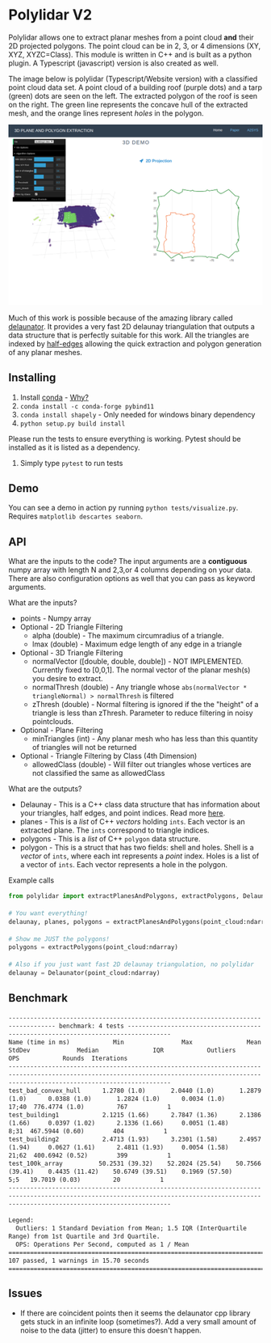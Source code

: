 # Polylidar V2

Polylidar allows one to extract planar meshes from a point cloud **and** their 2D projected polygons. The point cloud can be in 2, 3, or 4 dimensions (XY, XYZ, XYZC=Class). This module is written in C++ and is built as a python plugin.  A Typescript (javascript) version is also created as well.

The image below is polylidar (Typescript/Website version) with a classified point cloud data set.  A point cloud of a building roof (purple dots) and a tarp (green) dots are seen on the left.  The extracted polygon of the roof is seen on the right. The green line represents the concave hull of the extracted mesh, and the orange lines represent *holes* in the polygon.

![Polylidar Example](assets/polylidar-example.png)


Much of this work is possible because of the amazing library called [delaunator](https://github.com/delfrrr/delaunator-cpp).  It provides a very fast 2D delaunay triangulation that outputs a data structure that is perfectly suitable for this work. All the triangles are indexed by [half-edges](https://mapbox.github.io/delaunator/) allowing the quick extraction and polygon generation of any planar meshes.

## Installing

1. Install [conda](https://conda.io/projects/conda/en/latest/) - [Why?](https://medium.freecodecamp.org/why-you-need-python-environments-and-how-to-manage-them-with-conda-85f155f4353c)
2. `conda install -c conda-forge pybind11`
3. `conda install shapely` - Only needed for windows binary dependency
3. `python setup.py build install`

Please run the tests to ensure everything is working. Pytest should be installed as it is listed as a dependency.

1. Simply type `pytest` to run tests

## Demo

You can see a demo in action py running `python tests/visualize.py`. Requires `matplotlib descartes seaborn`.

## API

What are the inputs to the code?  The input arguments are a **contiguous** numpy array with length N and 2,3,or 4 columns depending on your data.  There are also configuration options as well that you can pass as keyword arguments.


What are the inputs?

* points - Numpy array
* Optional - 2D Triangle Filtering
  * alpha (double) - The maximum circumradius of a triangle.
  * lmax (double) - Maximum edge length of any edge in a triangle
* Optional - 3D Triangle Filtering
  * normalVector ([double, double, double]) - NOT IMPLEMENTED. Currently fixed to [0,0,1]. The normal vector of the planar mesh(s) you desire to extract.
  * normalThresh (double) - Any triangle whose `abs(normalVector * triangleNormal) > normalThresh` is filtered
  * zThresh (double) - Normal filtering is ignored if the the "height" of a triangle is less than zThresh. Parameter to reduce filtering in noisy pointclouds. 
* Optional - Plane Filtering
  * minTriangles (int) - Any planar mesh who has less than this quantity of triangles will not be returned
* Optional - Triangle Filtering by Class (4th Dimension)
  * allowedClass (double) - Will filter out triangles whose vertices are not classified the same as allowedClass

What are the outputs?

* Delaunay - This is a C++ class data structure that has information about your triangles, half edges, and point indices. Read more [here](https://mapbox.github.io/delaunator/).
* planes - This is a *list* of C++ *vectors* holding `ints`. Each vector is an extracted plane.  The `ints` correspond to triangle indices.
* polygons - This is a *list* of C++ `polygon` data structure.
* polygon - This is a struct that has two fields: shell and holes. Shell is a *vector* of `ints`, where each int represents a *point* index. Holes is a list of a vector of `ints`. Each vector represents a hole in the polygon.

Example calls
```python
from polylidar import extractPlanesAndPolygons, extractPolygons, Delaunator

# You want everything!
delaunay, planes, polygons = extractPlanesAndPolygons(point_cloud:ndarray)

# Show me JUST the polygons!
polygons = extractPolygons(point_cloud:ndarray)

# Also if you just want fast 2D delaunay triangulation, no polylidar
delaunay = Delaunator(point_cloud:ndarray)
```



## Benchmark

```
----------------------------------------------------------------------------------- benchmark: 4 tests ----------------------------------------------------------------------------------
Name (time in ms)            Min                Max               Mean            StdDev             Median               IQR            Outliers       OPS            Rounds  Iterations
-----------------------------------------------------------------------------------------------------------------------------------------------------------------------------------------
test_bad_convex_hull      1.2780 (1.0)       2.0440 (1.0)       1.2879 (1.0)      0.0388 (1.0)       1.2824 (1.0)      0.0034 (1.0)         17;40  776.4774 (1.0)         767           1
test_building1            2.1215 (1.66)      2.7847 (1.36)      2.1386 (1.66)     0.0397 (1.02)      2.1336 (1.66)     0.0051 (1.48)         8;31  467.5944 (0.60)        404           1
test_building2            2.4713 (1.93)      3.2301 (1.58)      2.4957 (1.94)     0.0627 (1.61)      2.4811 (1.93)     0.0054 (1.58)        21;62  400.6942 (0.52)        399           1
test_100k_array          50.2531 (39.32)    52.2024 (25.54)    50.7566 (39.41)    0.4435 (11.42)    50.6749 (39.51)    0.1969 (57.50)         5;5   19.7019 (0.03)         20           1
-----------------------------------------------------------------------------------------------------------------------------------------------------------------------------------------

Legend:
  Outliers: 1 Standard Deviation from Mean; 1.5 IQR (InterQuartile Range) from 1st Quartile and 3rd Quartile.
  OPS: Operations Per Second, computed as 1 / Mean
======================================================================================== 107 passed, 1 warnings in 15.70 seconds =========================================================================================
```

## Issues

* If there are coincident points then it seems the delaunator cpp library gets stuck in an infinite loop (sometimes?). Add a very small amount of noise to the data (jitter) to ensure this doesn't happen.



